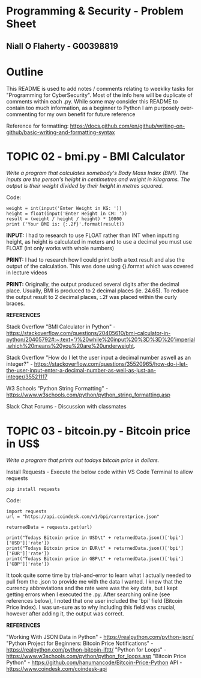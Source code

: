 # Programming & Security - Problem Sheet
## Niall O Flaherty - G00398819

# Outline
This README is used to add notes / comments relating to weeklky tasks for "Programming for CyberSecurity". Most of the info here will be duplicate of comments within
each .py. While some may consider this README to contain too much information, as a beginner to Python I am purposely over-commenting for my own benefit for 
future reference

Reference for formatting: https://docs.github.com/en/github/writing-on-github/basic-writing-and-formatting-syntax

# TOPIC 02 - bmi.py - BMI Calculator
*Write a program that calculates somebody's Body Mass Index (BMI). The inputs are the person's height in centimetres and weight in kilograms. The output  is their weight divided by their height in metres squared.*

Code:
```
weight = int(input('Enter Weight in KG: '))
height = float(input('Enter Height in CM: '))
result = (weight / height / height) * 10000
print ('Your BMI is: {:.2f}'.format(result))
```

**INPUT:** I had to research to use FLOAT rather than INT when inputting height, as height is calculated in meters and to use a decimal you must use FLOAT
(int only works with whole numbers)

**PRINT:** I had to research how I could print both a text result and also the output of the calculation. This was done using {}.format which was covered in lecture videos

**PRINT:** Originally, the output produced several digits after the decimal place. Usually, BMI is produced to 2 decimal places (ie. 24.65). To reduce the output result to 2 decimal places, :.2f was placed within the curly braces.


**REFERENCES**

Stack Overflow "BMI Calculator in Python" - https://stackoverflow.com/questions/20405610/bmi-calculator-in-python/20405792#:~:text=')%20while%20input%20%3D%3D%20'imperial,which%20means%20you%20are%20underweight.

Stack Overflow "How do I let the user input a decimal number aswell as an integer?" - https://stackoverflow.com/questions/35520965/how-do-i-let-the-user-input-enter-a-decimal-number-as-well-as-just-an-integer/35521117

W3 Schools "Python String Formatting" - https://www.w3schools.com/python/python_string_formatting.asp

Slack Chat Forums - Discussion with classmates




# TOPIC 03 - bitcoin.py - Bitcoin price in US$
*Write a program that prints out todays bitcoin price in dollars.*

Install Requests - Execute the below code within VS Code Terminal to allow requests
```
pip install requests
```

Code:
```
import requests
url = "https://api.coindesk.com/v1/bpi/currentprice.json"

returnedData = requests.get(url)

print("Todays Bitcoin price in USD\t" + returnedData.json()['bpi']['USD']['rate'])
print("Todays Bitcoin price in EUR\t" + returnedData.json()['bpi']['EUR']['rate'])
print("Todays Bitcoin price in GBP\t" + returnedData.json()['bpi']['GBP']['rate'])
```
It took quite some time by trial-and-error to learn what I actually needed to pull from the .json to provide me with the data I wanted. I knew that the currency abbreviations and the rate were was the key data, but I kept getting errors when I executed the .py. After searching online (see references below), I noted that one user included the 'bpi' field (Bitcoin Price Index). I was un-sure as to why including this field was crucial, however after adding it, the output was correct.

**REFERENCES**

"Working With JSON Data in Python" - https://realpython.com/python-json/
"Python Project for Beginners: Bitcoin Price Notifications" - https://realpython.com/python-bitcoin-ifttt/
"Python for Loops" - https://www.w3schools.com/python/python_for_loops.asp
"Bitcoin Price Python" - https://github.com/hanumancode/Bitcoin-Price-Python
API - https://www.coindesk.com/coindesk-api

